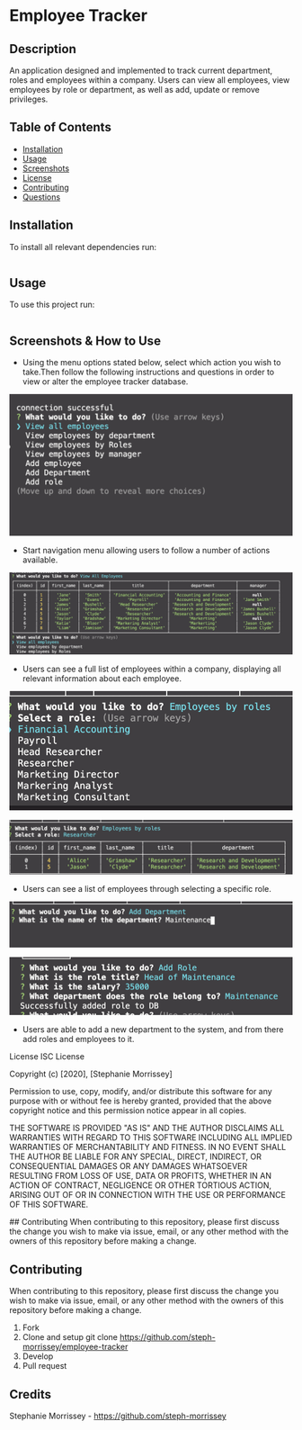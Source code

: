 # Employee Tracker

## Description

An application designed and implemented to track current department, roles and employees within a company. Users can view all employees, view employees by role or department, as well as add, update or remove privileges.

## Table of Contents

- [Installation](#installation)
- [Usage](#usage)
- [Screenshots](#screenshots)
- [License](#license)
- [Contributing](#contributing)
- [Questions](#questions)

## Installation

To install all relevant dependencies run:

```npm install

```

## Usage

To use this project run:

```npm run start

```

## Screenshots & How to Use

- Using the menu options stated below, select which action you wish to take.Then follow the following instructions and questions in order to view or alter the employee tracker database.

![Image of employee tracker menu](src/public/image/start-menu.png "Image of employee tracker menu")

- Start navigation menu allowing users to follow a number of actions available.

![Image of view all employees action](src/public/image/view-all-employees.png "Image of view all employees action")

- Users can see a full list of employees within a company, displaying all relevant information about each employee.

![Image of view all employees by role](src/public/image/view-by-role1.png "Image of view all employees by role")

![Image of view all employees by role](src/public/image/view-by-role2.png "Image of view all employees by role")

- Users can see a list of employees through selecting a specific role.

![Image of add a department](src/public/image/add-department.png "Image of add a department")

![Image of add role](src/public/image/add-role3.png "Image of add role")

- Users are able to add a new department to the system, and from there add roles and employees to it.

License
ISC License

Copyright (c) [2020], [Stephanie Morrissey]

Permission to use, copy, modify, and/or distribute this software for any purpose with or without fee is hereby granted, provided that the above copyright notice and this permission notice appear in all copies.

THE SOFTWARE IS PROVIDED "AS IS" AND THE AUTHOR DISCLAIMS ALL WARRANTIES WITH REGARD TO THIS SOFTWARE INCLUDING ALL IMPLIED WARRANTIES OF MERCHANTABILITY AND FITNESS. IN NO EVENT SHALL THE AUTHOR BE LIABLE FOR ANY SPECIAL, DIRECT, INDIRECT, OR CONSEQUENTIAL DAMAGES OR ANY DAMAGES WHATSOEVER RESULTING FROM LOSS OF USE, DATA OR PROFITS, WHETHER IN AN ACTION OF CONTRACT, NEGLIGENCE OR OTHER TORTIOUS ACTION, ARISING OUT OF OR IN CONNECTION WITH THE USE OR PERFORMANCE OF THIS SOFTWARE.

## Contributing
When contributing to this repository, please first discuss the change you wish to make via issue, email, or any other method with the owners of this repository before making a change.

## Contributing

When contributing to this repository, please first discuss the change you wish to make via issue, email, or any other method with the owners of this repository before making a change.

1. Fork
2. Clone and setup
   git clone <https://github.com/steph-morrissey/employee-tracker>
3. Develop
4. Pull request

## Credits

Stephanie Morrissey - <https://github.com/steph-morrissey>
